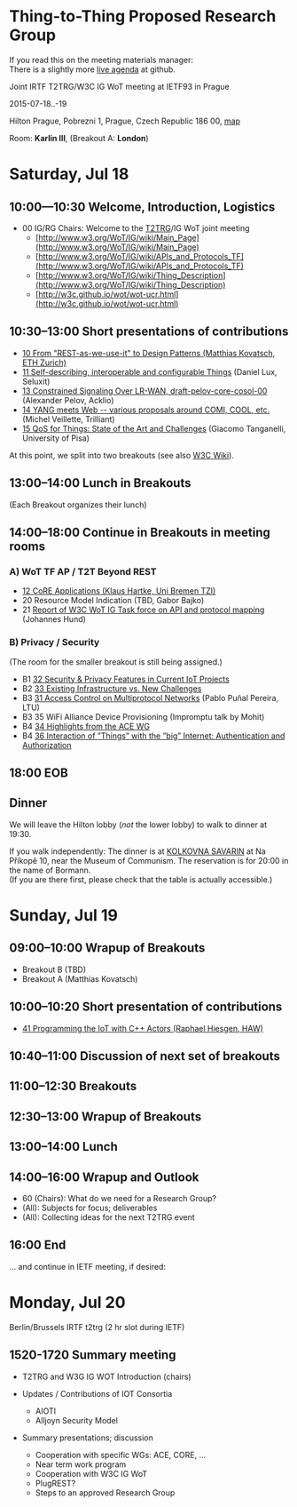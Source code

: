 # Thing-to-Thing Proposed Research Group

If you read this on the meeting materials manager:  
There is a slightly more [live agenda][agenda] at github.

[agenda]: https://github.com/t2trg/2015-ietf93/blob/master/agenda.md

Joint IRTF T2TRG/W3C IG WoT meeting at IETF93 in Prague

2015-07-18..-19

Hilton Prague, Pobrezni 1, Prague, Czech Republic 186 00,
[map](https://www.google.de/maps/place/Hilton+Prague+Hotel/@50.093322,14.439794,17z)

Room: **Karlin III**, (Breakout A: **London**)

<!-- (two-digit numbers are slide deck numbers) -->

# Saturday, Jul 18

## 10:00—10:30 Welcome, Introduction, Logistics

* 00 IG/RG Chairs: Welcome to the [T2TRG](https://github.com/t2trg/2015-ietf93/raw/master/slides/00-t2trg-93-welcome.pdf)/IG WoT joint meeting
    * [http://www.w3.org/WoT/IG/wiki/Main_Page](http://www.w3.org/WoT/IG/wiki/Main_Page)
    * [http://www.w3.org/WoT/IG/wiki/APIs_and_Protocols_TF](http://www.w3.org/WoT/IG/wiki/APIs_and_Protocols_TF)
    * [http://www.w3.org/WoT/IG/wiki/Thing_Description](http://www.w3.org/WoT/IG/wiki/Thing_Description)
    * [http://w3c.github.io/wot/wot-ucr.html](http://w3c.github.io/wot/wot-ucr.html)

## 10:30–13:00 Short presentations of contributions

* [10 From "REST-as-we-use-it" to Design Patterns (Matthias Kovatsch, ETH Zurich)](https://github.com/t2trg/2015-ietf93/raw/master/slides/10-2015_T2T_IRTF_REST-as-we-use-it.pdf)
* [11 Self-describing, interoperable and configurable Things](https://github.com/t2trg/2015-ietf93/raw/master/slides/11-SeluxitCore_W3C_16_07_2015.pdf) (Daniel Lux, Seluxit)
* [13 Constrained Signaling Over LR-WAN, draft-pelov-core-cosol-00](https://github.com/t2trg/2015-ietf93/raw/master/slides/13-CoSOL.pdf) (Alexander Pelov, Acklio)
* [14 YANG meets Web -- various proposals around COMI, COOL, etc.](https://github.com/t2trg/2015-ietf93/raw/master/slides/14-ietf93-COnstrained-Objects-Language-overview.pdf) (Michel Veillette, Trilliant)
* [15 QoS for Things: State of the Art and Challenges](https://github.com/t2trg/2015-ietf93/raw/master/slides/15-QoS_for_Things.pdf) (Giacomo Tanganelli, University of Pisa)

At this point, we split into two breakouts (see also [W3C Wiki](http://www.w3.org/WoT/IG/wiki/Joint_IRTF_T2T_RG_/_W3C_WoT_IG_meeting_18-19_July_2015_in_Prague,_Czech_Republic)).

## 13:00–14:00 Lunch in Breakouts

(Each Breakout organizes their lunch)

## 14:00–18:00 Continue in Breakouts in meeting rooms

### A) WoT TF AP / T2T Beyond REST

* [12 CoRE Applications (Klaus Hartke, Uni Bremen TZI)](https://github.com/t2trg/2015-ietf93/raw/master/slides/12-core-apps.pdf)
* 20 Resource Model Indication (TBD, Gabor Bajko)
* 21 [Report of W3C WoT IG Task force on API and protocol mapping](21-joint_meeting_TF-AP_report.pdf) (Johannes Hund)

### B) Privacy / Security

(The room for the smaller breakout is still being assigned.)

* B1 [32 Security & Privacy Features in Current IoT Projects](https://github.com/t2trg/2015-ietf93/raw/master/slides/32-Security-and-Privacy-Features-in-Current-IoT-Projects-.pdf)
* B2 [33 Existing Infrastructure vs. New Challenges](https://github.com/t2trg/2015-ietf93/raw/master/slides/33-Existing-Infrastructure-vs.-New-Challenges-.pdf)
* B3 [31 Access Control on Multiprotocol Networks](https://github.com/t2trg/2015-ietf93/raw/master/slides/31-IETF-93-T2TRG-Pablo.pdf) (Pablo Puñal Pereira, LTU)
* B3 35 WiFi Alliance Device Provisioning (Impromptu talk by Mohit)
* B4 [34 Highlights from the ACE WG](https://github.com/t2trg/2015-ietf93/raw/master/slides/34-ace.pdf)
* B4 [36 Interaction of ”Things” with the ”big” Internet: Authentication and Authorization](https://github.com/t2trg/2015-ietf93/raw/master/slides/36-openidcaf_irtf_ietf93.pdf)

## 18:00 EOB

## Dinner

We will leave the Hilton lobby (*not* the lower lobby) to walk to dinner at 19:30.

If you walk independently:
The dinner is at
[KOLKOVNA SAVARIN](http://www.kolkovna.cz/en/kolkovna-savarin-20) at
Na Příkopě 10, near the Museum of Communism.
The reservation is for 20:00 in the name of Bormann.  
(If you are there first, please check that the
table is actually accessible.)

# Sunday, Jul 19

## 09:00–10:00 Wrapup of Breakouts

* Breakout B (TBD)
* Breakout A (Matthias Kovatsch)

## 10:00–10:20 Short presentation of contributions

* [41 Programming the IoT with C++ Actors (Raphael Hiesgen, HAW)](https://github.com/t2trg/2015-ietf93/raw/master/slides/41-T2TRG_-_Programming_the_IoT.pdf)

## 10:40–11:00 Discussion of next set of breakouts
## 11:00–12:30 Breakouts
## 12:30–13:00 Wrapup of Breakouts
## 13:00–14:00 Lunch
## 14:00–16:00 Wrapup and Outlook

* 60 (Chairs): What do we need for a Research Group?
* (All): Subjects for focus; deliverables
* (All): Collecting ideas for the next T2TRG event

## 16:00 End

... and continue in IETF meeting, if desired:

# Monday, Jul 20

Berlin/Brussels IRTF t2trg (2 hr slot during IETF)

## 1520-1720 Summary meeting

* T2TRG and W3G IG WOT Introduction (chairs)

* Updates / Contributions of IOT Consortia
    * AIOTI
    * Alljoyn Security Model

* Summary presentations; discussion
    * Cooperation with specific WGs: ACE, CORE, ...
    * Near term work program
    * Cooperation with W3C IG WoT
    * PlugREST?
    * Steps to an approved Research Group
